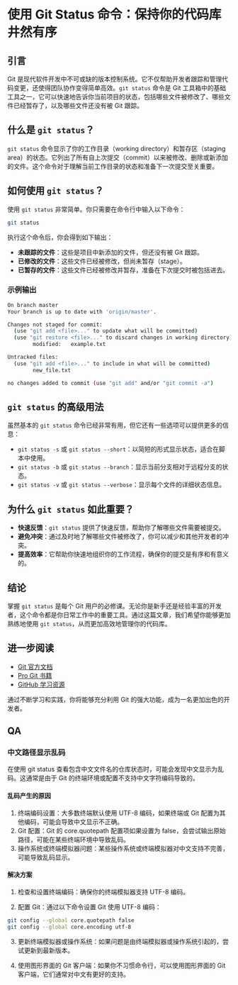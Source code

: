 # 使用 Git Status 命令：保持你的代码库井然有序

## 引言

Git 是现代软件开发中不可或缺的版本控制系统。它不仅帮助开发者跟踪和管理代码变更，还使得团队协作变得简单高效。`git status` 命令是 Git 工具箱中的基础工具之一，它可以快速地告诉你当前项目的状态，包括哪些文件被修改了、哪些文件已经暂存了，以及哪些文件还没有被 Git 跟踪。

## 什么是 `git status`？

`git status` 命令显示了你的工作目录（working directory）和暂存区（staging area）的状态。它列出了所有自上次提交（commit）以来被修改、删除或新添加的文件。这个命令对于理解当前工作目录的状态和准备下一次提交至关重要。

## 如何使用 `git status`？

使用 `git status` 非常简单。你只需要在命令行中输入以下命令：

```sh
git status
```

执行这个命令后，你会得到如下输出：

- **未跟踪的文件**：这些是项目中新添加的文件，但还没有被 Git 跟踪。
- **已修改的文件**：这些文件已经被修改，但尚未暂存（stage）。
- **已暂存的文件**：这些文件已经被修改并暂存，准备在下次提交时被包括进去。

### 示例输出

```sh
On branch master
Your branch is up to date with 'origin/master'.

Changes not staged for commit:
  (use "git add <file>..." to update what will be committed)
  (use "git restore <file>..." to discard changes in working directory)
        modified:   example.txt

Untracked files:
  (use "git add <file>..." to include in what will be committed)
        new_file.txt

no changes added to commit (use "git add" and/or "git commit -a")
```

## `git status` 的高级用法

虽然基本的 `git status` 命令已经非常有用，但它还有一些选项可以提供更多的信息：

- `git status -s` 或 `git status --short`：以简短的形式显示状态，适合在脚本中使用。
- `git status -b` 或 `git status --branch`：显示当前分支相对于远程分支的状态。
- `git status -v` 或 `git status --verbose`：显示每个文件的详细状态信息。

## 为什么 `git status` 如此重要？

- **快速反馈**：`git status` 提供了快速反馈，帮助你了解哪些文件需要被提交。
- **避免冲突**：通过及时地了解哪些文件被修改了，你可以减少和其他开发者的冲突。
- **提高效率**：它帮助你快速地组织你的工作流程，确保你的提交是有序和有意义的。

## 结论

掌握 `git status` 是每个 Git 用户的必修课。无论你是新手还是经验丰富的开发者，这个命令都是你日常工作中的重要工具。通过这篇文章，我们希望你能够更加熟练地使用 `git status`，从而更加高效地管理你的代码库。

## 进一步阅读

- [Git 官方文档](https://git-scm.com/doc)
- [Pro Git 书籍](https://git-scm.com/book/en/v2)
- [GitHub 学习资源](https://help.github.com/en/github)

通过不断学习和实践，你将能够充分利用 Git 的强大功能，成为一名更加出色的开发者。

## QA

### 中文路径显示乱码

在使用 git status 查看包含中文文件名的仓库状态时，可能会发现中文显示为乱码。这通常是由于 Git 的终端环境或配置不支持中文字符编码导致的。

#### 乱码产生的原因

1. 终端编码设置：大多数终端默认使用 UTF-8 编码，如果终端或 Git 配置为其他编码，可能会导致中文显示不正确。
2. Git 配置：Git 的 core.quotepath 配置项如果设置为 false，会尝试输出原始路径，可能在某些终端环境中导致乱码。
3. 操作系统或终端模拟器问题：某些操作系统或终端模拟器对中文支持不完善，可能导致乱码显示。

#### 解决方案
1. 检查和设置终端编码：确保你的终端模拟器支持 UTF-8 编码。

2. 配置 Git：通过以下命令设置 Git 使用 UTF-8 编码：

```sh
git config --global core.quotepath false
git config --global core.encoding utf-8
```

3. 更新终端模拟器或操作系统：如果问题是由终端模拟器或操作系统引起的，尝试更新到最新版本。

4. 使用图形界面的 Git 客户端：如果你不习惯命令行，可以使用图形界面的 Git 客户端，它们通常对中文有更好的支持。

